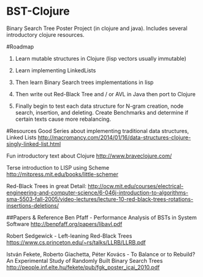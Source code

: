 # BST-Clojure
Binary Search Tree Poster Project (in clojure and java). Includes several introductory clojure resources.


#Roadmap

1. Learn mutable structures in Clojure 
  (lisp vectors usually immutable)

2. Learn implementing LinkedLists

3. Then learn Binary Search trees implementations in lisp

4. Then write out Red-Black Tree and / or AVL in Java then port to Clojure 

5. Finally begin to test each data structure for N-gram creation, node search, insertion, and deleting. Create Benchmarks and determine if certain texts cause more rebalancing.

#Resources 
Good Series about implementing traditional data structures, Linked Lists
http://macromancy.com/2014/01/16/data-structures-clojure-singly-linked-list.html

Fun introductory text about Clojure
http://www.braveclojure.com/

Terse introduction to LISP using Scheme
http://mitpress.mit.edu/books/little-schemer

Red-Black Trees in great Detail:
http://ocw.mit.edu/courses/electrical-engineering-and-computer-science/6-046j-introduction-to-algorithms-sma-5503-fall-2005/video-lectures/lecture-10-red-black-trees-rotations-insertions-deletions/

##Papers & Reference
Ben Pfaff - Performance Analysis of BSTs in System Software 
http://benpfaff.org/papers/libavl.pdf

Robert Sedgewick - Left-leaning Red-Black Trees
https://www.cs.princeton.edu/~rs/talks/LLRB/LLRB.pdf

István Fekete, Roberto Giachetta, Péter Kovács - To Balance or to Rebuild?
An Experimental Study of Randomly Built Binary Search Trees
http://people.inf.elte.hu/fekete/pub/fgk_poster_icai_2010.pdf
